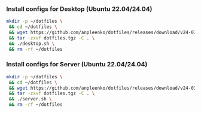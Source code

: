 ### Install configs for Desktop (Ubuntu 22.04/24.04)

```bash
mkdir -p ~/dotfiles \
 && cd ~/dotfiles \
 && wget https://github.com/anpleenko/dotfiles/releases/download/v24-03-2025-12h-59m-19s/dotfiles.tgz \
 && tar -zxvf dotfiles.tgz -C . \
 && ./desktop.sh \
 && rm -rf ~/dotfiles
```

### Install configs for Server (Ubuntu 22.04/24.04)

```bash
mkdir -p ~/dotfiles \
 && cd ~/dotfiles \
 && wget https://github.com/anpleenko/dotfiles/releases/download/v24-03-2025-12h-59m-19s/dotfiles.tgz \
 && tar -zxvf dotfiles.tgz -C . \
 && ./server.sh \
 && rm -rf ~/dotfiles
```
